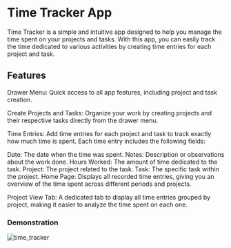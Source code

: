 # Time Tracker App
Time Tracker is a simple and intuitive app designed to help you manage the time spent on your projects and tasks. With this app, you can easily track the time dedicated to various activities by creating time entries for each project and task.

## Features
Drawer Menu: Quick access to all app features, including project and task creation.

Create Projects and Tasks: Organize your work by creating projects and their respective tasks directly from the drawer menu.

Time Entries: Add time entries for each project and task to track exactly how much time is spent. Each time entry includes the following fields:

Date: The date when the time was spent.
Notes: Description or observations about the work done.
Hours Worked: The amount of time dedicated to the task.
Project: The project related to the task.
Task: The specific task within the project.
Home Page: Displays all recorded time entries, giving you an overview of the time spent across different periods and projects.

Project View Tab: A dedicated tab to display all time entries grouped by project, making it easier to analyze the time spent on each one.

### Demonstration

![time_tracker](https://github.com/user-attachments/assets/ce7e6b39-3836-4fda-aa99-892c65549eec)
